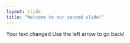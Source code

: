 ```yaml
---
layout: slide
title: "Welcome to our second slide!"
---
```

Your text changed 
Use the left arrow to go back!
